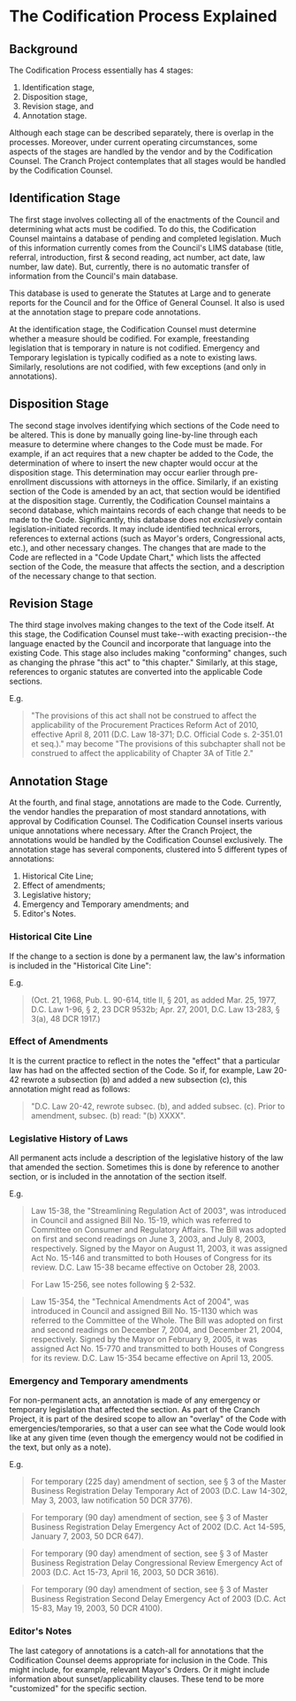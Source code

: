 # The Codification Process Explained

## Background
The Codification Process essentially has 4 stages: 

1. Identification stage, 
2. Disposition stage,
3. Revision stage, and
4. Annotation stage. 
 
Although each stage can be described separately, there is overlap in the processes. Moreover, under current operating circumstances, some aspects of the stages are handled by the vendor and by the Codification Counsel. The Cranch Project contemplates that all stages would be handled by the Codification Counsel.

## Identification Stage
The first stage involves collecting all of the enactments of the Council and determining what acts must be codified. To do this, the Codification Counsel maintains a database of pending and completed legislation. Much of this information currently comes from the Council's LIMS database (title, referral, introduction, first & second reading, act number, act date, law number, law date). But, currently, there is no automatic transfer of information from the Council's main database.

This database is used to generate the Statutes at Large and to generate reports for the Council and for the Office of General Counsel. It also is used at the annotation stage to prepare code annotations.

At the identification stage, the Codification Counsel must determine whether a measure should be codified. For example, freestanding legislation that is temporary in nature is not codified. Emergency and Temporary legislation is typically codified as a note to existing laws. Similarly, resolutions are not codified, with few exceptions (and only in annotations).

## Disposition Stage
The second stage involves identifying which sections of the Code need to be altered. This is done by manually going line-by-line through each measure to determine where changes to the Code must be made. For example, if an act requires that a new chapter be added to the Code, the determination of where to insert the new chapter would occur at the disposition stage. This determination may occur earlier through pre-enrollment discussions with attorneys in the office. Similarly, if an existing section of the Code is amended by an act, that section would be identified at the disposition stage. 
Currently, the Codification Counsel maintains a second database, which maintains records of each change that needs to be made to the Code. Significantly, this database does not *exclusively* contain legislation-initiated records. It may include identified technical errors, references to external actions (such as Mayor's orders, Congressional acts, etc.), and other necessary changes.
The changes that are made to the Code are reflected in a "Code Update Chart," which lists the affected section of the Code, the measure that affects the section, and a description of the necessary change to that section.

## Revision Stage
The third stage involves making changes to the text of the Code itself. At this stage, the Codification Counsel must take--with exacting precision--the language enacted by the Council and incorporate that language into the existing Code. This stage also includes making "conforming" changes, such as changing the phrase "this act" to "this chapter." Similarly, at this stage, references to organic statutes are converted into the applicable Code sections. 

E.g.
> "The provisions of this act shall not be construed to affect the applicability of the Procurement Practices Reform Act of 2010, effective April 8, 2011 (D.C. Law 18-371; D.C. Official Code s. 2-351.01 et seq.)." may become "The provisions of this subchapter shall not be construed to affect the applicability of Chapter 3A of Title 2."

## Annotation Stage
At the fourth, and final stage, annotations are made to the Code. Currently, the vendor handles the preparation of most standard annotations, with approval by Codification Counsel. The Codification Counsel inserts various unique annotations where necessary. After the Cranch Project, the annotations would be handled by the Codification Counsel exclusively. The annotation stage has several components, clustered into 5 different types of annotations: 

1. Historical Cite Line;
2. Effect of amendments;
3. Legislative history; 
4. Emergency and Temporary amendments; and 
5. Editor's Notes. 

### Historical Cite Line
If the change to a section is done by a permanent law, the law's information is included in the "Historical Cite Line":

E.g.
> (Oct. 21, 1968, Pub. L. 90-614, title II, § 201, as added Mar. 25, 1977, D.C. Law 1-96, § 2, 23 DCR 9532b; Apr. 27, 2001, D.C. Law 13-283, § 3(a), 48 DCR 1917.)

### Effect of Amendments 
It is the current practice to reflect in the notes the "effect" that a particular law has had on the affected section of the Code. So if, for example, Law 20-42 rewrote a subsection (b) and added a new subsection (c), this annotation might read as follows: 

> "D.C. Law 20-42, rewrote subsec. (b), and added subsec. (c). Prior to amendment, subsec. (b) read:
> "(b) XXXX".

### Legislative History of Laws
All permanent acts include a description of the legislative history of the law that amended the section. Sometimes this is done by reference to another section, or is included in the annotation of the section itself.

E.g.
> Law 15-38, the "Streamlining Regulation Act of 2003", was introduced in Council and assigned Bill No. 15-19, which was referred to Committee on Consumer and Regulatory Affairs. The Bill was adopted on first and second readings on June 3, 2003, and July 8, 2003, respectively. Signed by the Mayor on August 11, 2003, it was assigned Act No. 15-146 and transmitted to both Houses of Congress for its review. D.C. Law 15-38 became effective on October 28, 2003.

> For Law 15-256, see notes following § 2-532.

> Law 15-354, the "Technical Amendments Act of 2004", was introduced in Council and assigned Bill No. 15-1130 which was referred to the Committee of the Whole. The Bill was adopted on first and second readings on December 7, 2004, and December 21, 2004, respectively. Signed by the Mayor on February 9, 2005, it was assigned Act No. 15-770 and transmitted to both Houses of Congress for its review. D.C. Law 15-354 became effective on April 13, 2005. 

### Emergency and Temporary amendments
For non-permanent acts, an annotation is made of any emergency or temporary legislation that affected the section. As part of the Cranch Project, it is part of the desired scope to allow an "overlay" of the Code with emergencies/temporaries, so that a user can see what the Code would look like at any given time (even though the emergency would not be codified in the text, but only as a note).

E.g.
> For temporary (225 day) amendment of section, see § 3 of the Master Business Registration Delay Temporary Act of 2003 (D.C. Law 14-302, May 3, 2003, law notification 50 DCR 3776).

> For temporary (90 day) amendment of section, see § 3 of Master Business Registration Delay Emergency Act of 2002 (D.C. Act 14-595, January 7, 2003, 50 DCR 647).

> For temporary (90 day) amendment of section, see § 3 of Master Business Registration Delay Congressional Review Emergency Act of 2003 (D.C. Act 15-73, April 16, 2003, 50 DCR 3616).

> For temporary (90 day) amendment of section, see § 3 of Master Business Registration Second Delay Emergency Act of 2003 (D.C. Act 15-83, May 19, 2003, 50 DCR 4100). 

### Editor's Notes
The last category of annotations is a catch-all for annotations that the Codification Counsel deems appropriate for inclusion in the Code. This might include, for example, relevant Mayor's Orders. Or it might include information about sunset/applicability clauses. These tend to be more "customized" for the specific section.